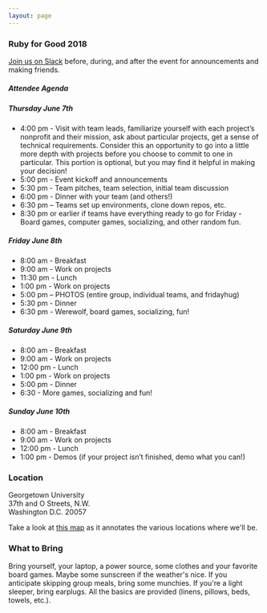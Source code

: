 ```yaml
---
layout: page
---
```


### Ruby for Good 2018

[Join us on Slack](https://rubyforgood.herokuapp.com/) before, during, and after the event for announcements and making friends.

##### Attendee Agenda

##### Thursday June 7th

* 4:00 pm - Visit with team leads, familiarize yourself with each project’s nonprofit and their mission, ask about particular projects, get a sense of technical requirements. Consider this an opportunity to go into a little more depth with projects before you choose to commit to one in particular. This portion is optional, but you may find it helpful in making your decision!
* 5:00 pm - Event kickoff and announcements
* 5:30 pm - Team pitches, team selection, initial team discussion
* 6:00 pm - Dinner with your team (and others!)
* 6:30 pm – Teams set up environments, clone down repos, etc.
* 8:30 pm or earlier if teams have everything ready to go for Friday - Board games, computer games, socializing, and other random fun.

##### Friday June 8th

* 8:00 am - Breakfast
* 9:00 am - Work on projects
* 11:30 pm - Lunch
* 1:00 pm - Work on projects
* 5:00 pm – PHOTOS (entire group, individual teams, and fridayhug)
* 5:30 pm - Dinner
* 6:30 pm - Werewolf, board games, socializing, fun!

##### Saturday June 9th

* 8:00 am - Breakfast
* 9:00 am - Work on projects
* 12:00 pm - Lunch
* 1:00 pm - Work on projects
* 5:00 pm - Dinner
* 6:30 - More games, socializing and fun!

##### Sunday June 10th

* 8:00 am - Breakfast
* 9:00 am - Work on projects
* 12:00 pm - Lunch
* 1:00 pm - Demos (if your project isn’t finished, demo what you can!)

### Location

Georgetown University<br>
37th and O Streets, N.W.<br>
Washington D.C. 20057

Take a look at [this map](https://storage.jumpshare.com/preview/Mt8sa4mQhuBTPR6H_NcOXc0vAeb-xUds8FbWC37SEWqrmKmnlpQpm1D3CNz-XSfdsWzmqAaEl1aXYZz-5Y34Ct0Iq-_ZMIwlJNqsu6s4bO0F1kR3dMUjedqC16uBUu85) as it annotates the various locations where we'll be.

### What to Bring

Bring yourself, your laptop, a power source, some clothes and your favorite board games. Maybe some sunscreen if the weather's nice. If you anticipate skipping group meals, bring some munchies. If you're a light sleeper, bring earplugs. All the basics are provided (linens, pillows, beds, towels, etc.). 
